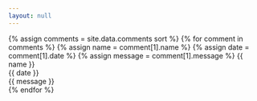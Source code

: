```yaml
---
layout: null
---
```

{% assign comments = site.data.comments sort %}
{% for comment in comments %}
  {% assign name = comment[1].name %}
  {% assign date = comment[1].date %}
  {% assign message = comment[1].message %}
  {{ name }}<br>
  {{ date }}<br>
  {{ message }}<br>
{% endfor %}
